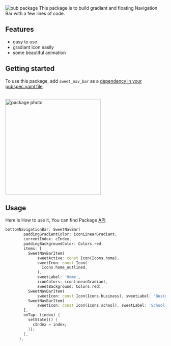 <img src="https://img.shields.io/pub/v/shared_preferences.svg" alt="pub package">
This package is to build gradiant and floating Navigation Bar with a few lines of code.

## Features

- easy to use
- gradiant icon easily
- some beautiful animation

## Getting started

<p>To use this package, add <code>sweet_nav_bar</code> as a <a href="https://flutter.dev/docs/development/platform-integration/platform-channels">dependency in your pubspec.yaml file</a>.</p>

<br>
<a href="https://lh5.googleusercontent.com/FjoB1MSfeRN1iRg3DqpXhc4YCqZ9uOCWL5tl0kPvZAkYDfJIVlczU3ajxSD613UZg36QN3t0xq8uDc6R0Oo1=w1148-h902-rw"><img src="https://lh5.googleusercontent.com/FjoB1MSfeRN1iRg3DqpXhc4YCqZ9uOCWL5tl0kPvZAkYDfJIVlczU3ajxSD613UZg36QN3t0xq8uDc6R0Oo1=w1148-h902-rw" alt="package photo" width = "300px">
</a>

## Usage

Here is How to use it, You can find Package <a href = "https://github.com/AbdallahAwd/sweet_nav_bar">API</a>

```dart
bottomNavigationBar: SweetNavBar(
        paddingGradientColor: iconLinearGradiant,
        currentIndex: cIndex,
        paddingBackgroundColor: Colors.red,
        items: [
          SweetNavBarItem(
              sweetActive: const Icon(Icons.home),
              sweetIcon: const Icon(
                Icons.home_outlined,
              ),
              sweetLabel: 'Home',
              iconColors: iconLinearGradiant,
              sweetBackground: Colors.red),
          SweetNavBarItem(
              sweetIcon: const Icon(Icons.business), sweetLabel: 'Business'),
          SweetNavBarItem(
              sweetIcon: const Icon(Icons.school), sweetLabel: 'School'),
        ],
        onTap: (index) {
          setState(() {
            cIndex = index;
          });
        },
      ),
```
